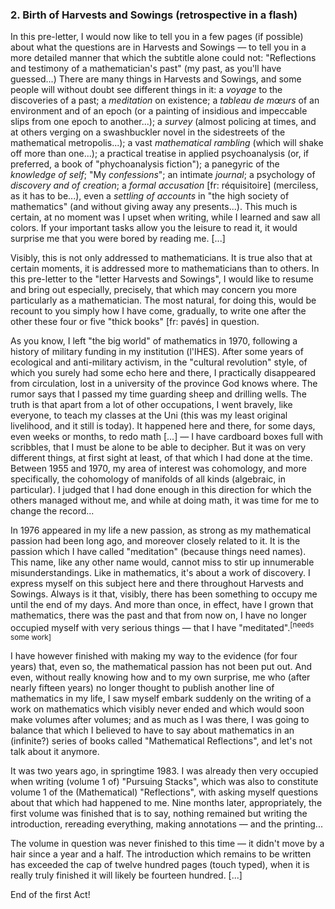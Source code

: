 ### 2. Birth of Harvests and Sowings (retrospective in a flash)
In this pre-letter, I would now like to tell you in a few pages (if possible) about what the questions are in Harvests and Sowings &mdash; to tell you in a more detailed manner that which the subtitle alone could not: "Reflections and testimony of a mathematician's past" (my past, as you'll have guessed...) There are many things in Harvests and Sowings, and some people will without doubt see different things in it: a _voyage_ to the discoveries of a past; a _meditation_ on existence; a _tableau de mœurs_ of an environment and of an epoch (or a painting of insidious and impeccable slips from one epoch to another...); a _survey_ (almost policing at times, and at others verging on a swashbuckler novel in the sidestreets of the mathematical metropolis...); a vast _mathematical rambling_ (which will shake off more than one...); a practical treatise in applied psychoanalysis (or, if preferred, a book of "phychoanalysis fiction"); a panegyric of the _knowledge of self_; "My _confessions_"; an intimate _journal_; a psychology of _discovery and of creation_; a _formal accusation_ [fr: réquisitoire] (merciless, as it has to be...), even a _settling of accounts_ in "the high society of mathematics" (and without giving away any presents...). This much is certain, at no moment was I upset when writing, while I learned and saw all colors. If your important tasks allow you the leisure to read it, it would surprise me that you were bored by reading me. [...]

Visibly, this is not only addressed to mathematicians. It is true also that at certain moments, it is addressed more to mathematicians than to others. In this pre-letter to the "letter Harvests and Sowings", I would like to resume and bring out especially, precisely, that which may concern you more particularly as a mathematician. The most natural, for doing this, would be recount to you simply how I have come, gradually, to write one after the other these four or five "thick books" [fr: pavés] in question.

As you know, I left "the big world" of mathematics in 1970, following a history of military funding in my institution (l'IHES). After some years of ecological and anti-military activism, in the "cultural revolution" style, of which you surely had some echo here and there, I practically disappeared from circulation, lost in a university of the province God knows where. The rumor says that I passed my time guarding sheep and drilling wells. The truth is that apart from a lot of other occupations, I went bravely, like everyone, to teach my classes at the Uni (this was my least original livelihood, and it still is today). It happened here and there, for some days, even weeks or months, to redo math [...] &mdash; I have cardboard boxes full with scribbles, that I must be alone to be able to decipher. But it was on very different things, at first sight at least, of that which I had done at the time. Between 1955 and 1970, my area of interest was cohomology, and more specifically, the cohomology of manifolds of all kinds (algebraic, in particular). I judged that I had done enough in this direction for which the others managed without me, and while at doing math, it was time for me to change the record...

In 1976 appeared in my life a new passion, as strong as my mathematical passion had been long ago, and moreover closely related to it. It is the passion which I have called "meditation" (because things need names). This name, like any other name would, cannot miss to stir up innumerable misunderstandings. Like in mathematics, it's about a work of discovery. I express myself on this subject here and there throughout Harvests and Sowings. Always is it that, visibly, there has been something to occupy me until the end of my days. And more than once, in effect, have I grown that mathematics, there was the past and that from now on, I have no longer occupied myself with very serious things &mdash; that I have "meditated".<sup>[needs some work]</sup>

I have however finished with making my way to the evidence (for four years) that, even so, the mathematical passion has not been put out. And even, without really knowing how and to my own surprise, me who (after nearly fifteen years) no longer thought to publish another line of mathematics in my life, I saw myself embark suddenly on the writing of a work on mathematics which visibly never ended and which would soon make volumes after volumes; and as much as I was there, I was going to balance that which I believed to have to say about mathematics in an (infinite?) series of books called "Mathematical Reflections", and let's not talk about it anymore.

It was two years ago, in springtime 1983. I was already then very occupied when writing (volume 1 of) "Pursuing Stacks", which was also to constitute volume 1 of the (Mathematical) "Reflections", with asking myself questions about that which had happened to me. Nine months later, appropriately, the first volume was finished that is to say, nothing remained but writing the introduction, rereading everything, making annotations &mdash; and the printing...

The volume in question was never finished to this time &mdash; it didn't move by a hair since a year and a half. The introduction which remains to be written has exceeded the cap of twelve hundred pages (touch typed), when it is really truly finished it will likely be fourteen hundred. [...]

End of the first Act!
